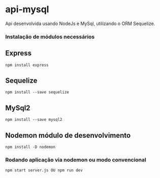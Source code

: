 # api-mysql
Api desenvolvida usando NodeJs e MySql, utilizando o ORM Sequelize.

### Instalação de módulos necessários

## Express

```
npm install express
```
## Sequelize

```
npm install --save sequelize
```

## MySql2

```
npm install --save mysql2
```

## Nodemon módulo de desenvolvimento

```
npm install -D nodemon
```

### Rodando aplicação via nodemon ou modo convencional

```
npm start server.js OU npm run dev
```
